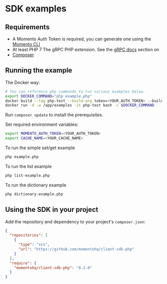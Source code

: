 # SDK examples

## Requirements

- A Momento Auth Token is required, you can generate one using
  the [Momento CLI](https://github.com/momentohq/momento-cli)
- At least PHP 7
  The gRPC PHP extension. See the [gRPC docs](https://github.com/grpc/grpc/blob/v1.46.3/src/php/README.md) section on
- [Composer](https://getcomposer.org/doc/00-intro.md)

## Running the example

The Docker way:

```bash
# You can reference php commands to run various examples below.
export DOCKER_COMMAND="php example.php"
docker build --tag php-test --build-arg token=<YOUR_AUTH_TOKEN> --build-arg cache_name=<YOUR_CACHE_NAME> .
docker run -d -w /app/examples -it php-test bash -c $DOCKER_COMMAND
```

Run `composer update` to install the prerequisites.

Set required environment variables:

```bash
export MOMENTO_AUTH_TOKEN=<YOUR_AUTH_TOKEN>
export CACHE_NAME=<YOUR_CACHE_NAME>
```

To run the simple set/get example

```bash
php example.php
```

To run the list example

```bash
php list-example.php
```

To run the dictionary example

```bash
php dictionary-example.php
```

## Using the SDK in your project

Add the repository and dependency to your project's `composer.json`:

```json
{
  "repositories": [
    {
      "type": "vcs",
      "url": "https://github.com/momentohq/client-sdk-php"
    }
  ],
  "require": {
    "momentohq/client-sdk-php": "0.2.0"
  }
}
```
